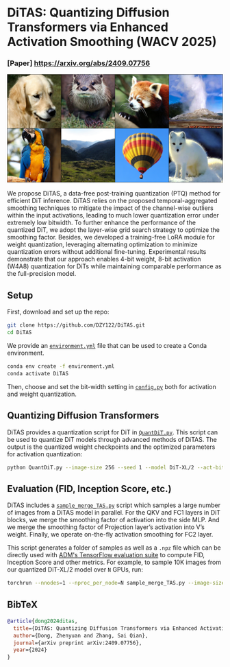 # DiTAS: Quantizing Diffusion Transformers via Enhanced Activation Smoothing (WACV 2025)
### [Paper] https://arxiv.org/abs/2409.07756
![DiTAS samples](sample.png)

We propose DiTAS, a data-free post-training quantization (PTQ) method for efficient DiT inference. DiTAS relies on the proposed temporal-aggregated smoothing techniques to mitigate the impact of the channel-wise outliers within the input activations, leading to much lower quantization error under extremely low bitwidth. To further enhance the performance of the quantized DiT, we adopt the layer-wise grid search strategy to optimize the smoothing factor. Besides, we developed a training-free LoRA module for weight quantization, leveraging alternating optimization to minimize quantization errors without additional fine-tuning. Experimental results demonstrate that our approach enables 4-bit weight, 8-bit activation (W4A8) quantization for DiTs while maintaining comparable performance as the full-precision model.

## Setup

First, download and set up the repo:

```bash
git clone https://github.com/DZY122/DiTAS.git
cd DiTAS
```

We provide an [`environment.yml`](environment.yml) file that can be used to create a Conda environment.

```bash
conda env create -f environment.yml
conda activate DiTAS
```
Then, choose and set the bit-width setting in [`config.py`](config.py) both for activation and weight quantization.

## Quantizing Diffusion Transformers

DiTAS provides a quantization script for DiT in [`QuantDiT.py`](QuantDiT.py). This script can be used to quantize DiT models through advanced methods of DiTAS. The output is the quantized weight checkpoints and the optimized parameters for activation quantization:

```bash
python QuantDiT.py --image-size 256 --seed 1 --model DiT-XL/2 --act-bit 8 --weight-bit 4 --num-sampling-steps 100
```


## Evaluation (FID, Inception Score, etc.)

DiTAS includes a [`sample_merge_TAS.py`](sample_merge_TAS.py) script which samples a large number of images from a DiTAS model in parallel. For the QKV and FC1 layers in DiT blocks, we merge the smoothing factor of activation into the side MLP. And we merge the smoothing factor of Projection layer’s activation into V’s weight. Finally, we operate on-the-fly activation smoothing for FC2 layer. 

This script generates a folder of samples as well as a `.npz` file which can be directly used with [ADM's TensorFlow
evaluation suite](https://github.com/openai/guided-diffusion/tree/main/evaluations) to compute FID, Inception Score and
other metrics. For example, to sample 10K images from our quantized DiT-XL/2 model over `N` GPUs, run:

```bash
torchrun --nnodes=1 --nproc_per_node=N sample_merge_TAS.py --image-size 256 --model DiT-XL/2 --num-fid-samples 10000 --act-bit 8 --weight-bit 4 --path /path/DiTAS_Model --num-sampling-steps 100
```



## BibTeX

```bibtex
@article{dong2024ditas,
  title={DiTAS: Quantizing Diffusion Transformers via Enhanced Activation Smoothing},
  author={Dong, Zhenyuan and Zhang, Sai Qian},
  journal={arXiv preprint arXiv:2409.07756},
  year={2024}
}
```
